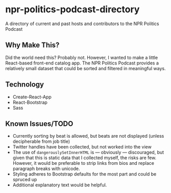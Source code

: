 # npr-politics-podcast-directory
A directory of current and past hosts and contributors to the NPR Politics Podcast

## Why Make This?
Did the world need this? Probably not. However, I wanted to make a little React-based front-end catalog app.
The NPR Politics Podcast provides a relatively small dataset that could be sorted and filtered in meaningful ways.

## Technology
* Create-React-App
* React-Bootstrap
* Sass

## Known Issues/TODO
* Currently sorting by beat is allowed, but beats are not displayed (unless decipherable from job title)
* Twitter handles have been collected, but not worked into the view
* The use of `dangerouslySetInnerHTML` is &mdash; obviously &mdash; discouraged, but given that this is static data that I collected myself, the risks are few. However, it would be preferable to strip links from bios and replace paragraph breaks with unicode.
* Styling adheres to Bootstrap defaults for the most part and could be spruced up
* Additional explanatory text would be helpful.

